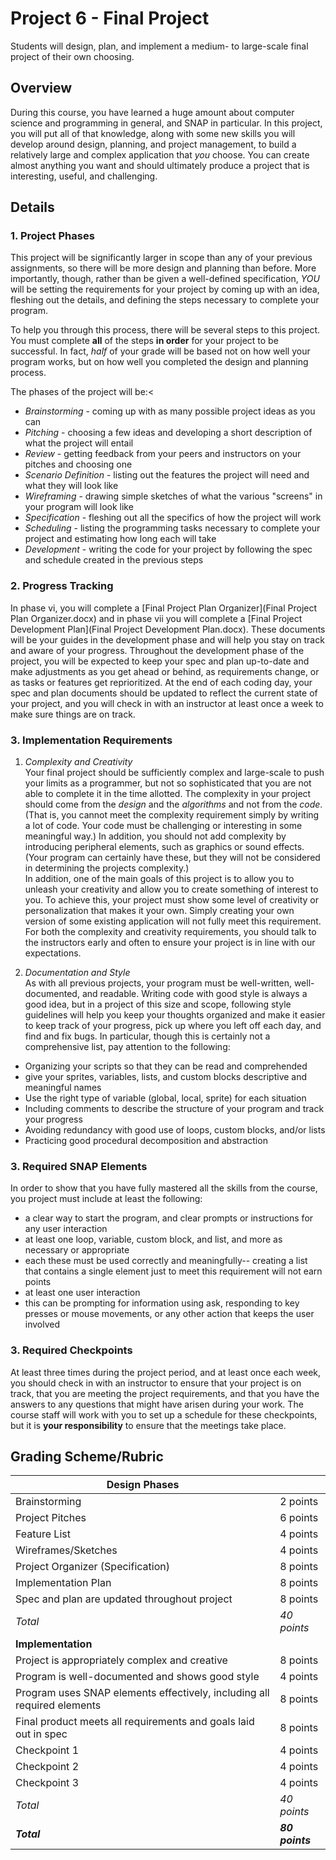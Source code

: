 # Project 6 - Final Project

Students will design, plan, and implement a medium- to large-scale final project of their own choosing.

## Overview

During this course, you have learned a huge amount about computer science and programming in general, and SNAP in particular.  In this project, you will put all of that knowledge, along with some new skills you will develop around design, planning, and project management, to build a relatively large and complex application that _you_ choose.  You can create almost anything you want and should ultimately produce a project that is interesting, useful, and challenging.

## Details

### 1. Project Phases

This project will be significantly larger in scope than any of your previous assignments, so there will be more design and planning than before.  More importantly, though, rather than be given a well-defined specification, _YOU_ will be setting the requirements for your project by coming up with an idea, fleshing out the details, and defining the steps necessary to complete your program.

   To help you through this process, there will be several steps to this project.  You must complete **all** of the steps **in order** for your project to be successful.  In fact, _half_ of your grade will be based not on how well your program works, but on how well you completed the design and planning process.

   The phases of the project will be:<

* _Brainstorming_ - coming up with as many possible project ideas as you can
* _Pitching_ - choosing a few ideas and developing a short description of what the project will entail
* _Review_ - getting feedback from your peers and instructors on your pitches and choosing one
* _Scenario Definition_ - listing out the features the project will need and what they will look like
* _Wireframing_ - drawing simple sketches of what the various "screens" in your program will look like
* _Specification_ - fleshing out all the specifics of how the project will work
* _Scheduling_ - listing the programming tasks necessary to complete your project and estimating how long each will take
* _Development_ - writing the code for your project by following the spec and schedule created in the previous steps

### 2. Progress Tracking

In phase vi, you will complete a [Final Project Plan Organizer](Final Project Plan Organizer.docx) and in phase vii you will complete a [Final Project Development Plan](Final Project Development Plan.docx).  These documents will be your guides in the development phase and will help you stay on track and aware of your progress.  Throughout the development phase of the project, you will be expected to keep your spec and plan up-to-date and make adjustments as you get ahead or behind, as requirements change, or as tasks or features get reprioritized.  At the end of each coding day, your spec and plan documents should be updated to reflect the current state of your project, and you will check in with an instructor at least once a week to make sure things are on track.  

### 3. Implementation Requirements

1. _Complexity and Creativity_  
Your final project should be sufficiently complex and large-scale to push your limits as a programmer, but not so sophisticated that you are not able to complete it in the time allotted.  The complexity in your project should come from the _design_ and the _algorithms_ and not from the _code_.  (That is, you cannot meet the complexity requirement simply by writing a lot of code.  Your code must be challenging or interesting in some meaningful way.)  In addition, you should not add complexity by introducing peripheral elements, such as graphics or sound effects.  (Your program can certainly have these, but they will not be considered in determining the projects complexity.)  
In addition, one of the main goals of this project is to allow you to unleash your creativity and allow you to create something of interest to you.  To achieve this, your project must show some level of creativity or personalization that makes it your own.  Simply creating your own version of some existing application will not fully meet this requirement.  
For both the complexity and creativity requirements, you should talk to the instructors early and often to ensure your project is in line with our expectations.  

2. *Documentation and Style*  
As with all previous projects, your program must be well-written, well-documented, and readable.  Writing code with good style is always a good idea, but in a project of this size and scope, following style guidelines will help you keep your thoughts organized and make it easier to keep track of your progress, pick up where you left off each day, and find and fix bugs.  In particular, though this is certainly not a comprehensive list, pay attention to the following:

* Organizing your scripts so that they can be read and comprehended
* give your sprites, variables, lists, and custom blocks descriptive and meaningful names
* Use the right type of variable (global, local, sprite) for each situation
* Including comments to describe the structure of your program and track your progress
* Avoiding redundancy with good use of loops, custom blocks, and/or lists
* Practicing good procedural decomposition and abstraction  

### 3. Required SNAP Elements

In order to show that you have fully mastered all the skills from the course, you project must include at least the following:

* a clear way to start the program, and clear prompts or instructions for any user interaction
* at least one loop, variable, custom block, and list, and more as necessary or appropriate
* each these must be used correctly and meaningfully-- creating a list that contains a single element just to meet this requirement will not earn points
* at least one user interaction
* this can be prompting for information using ask, responding to key presses or mouse movements, or any other action that keeps the user involved

### 3. Required Checkpoints

At least three times during the project period, and at least once each week, you should check in with an instructor to ensure that your project is on track, that you are meeting the project requirements, and that you have the answers to any questions that might have arisen during your work.  The course staff will work with you to set up a schedule for these checkpoints, but it is **your responsibility** to ensure that the meetings take place.

## Grading Scheme/Rubric

| Design Phases | |
| -- | -- |
| Brainstorming | 2 points |
| Project Pitches | 6 points |
| Feature List | 4 points |
| Wireframes/Sketches | 4 points |
| Project Organizer (Specification) | 8 points |
| Implementation Plan | 8 points |
| Spec and plan are updated throughout project | 8 points |
| _Total_ | _40 points_ |
| **Implementation** | |
| Project is appropriately complex and creative | 8 points |
| Program is well-documented and shows good style | 4 points |
| Program uses SNAP elements effectively, including all required elements | 8 points |
| Final product meets all requirements and goals laid out in spec | 8 points |
| Checkpoint 1 | 4 points |
| Checkpoint 2 | 4 points |
| Checkpoint 3 | 4 points |
| _Total_ | _40 points_ |
| **_Total_** | **_80 points_** |
